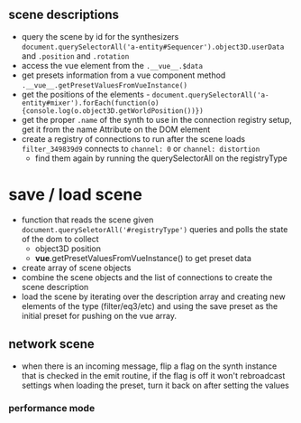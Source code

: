 ## scene descriptions
* query the scene by id for the synthesizers `document.querySelectorAll('a-entity#Sequencer').object3D.userData` and `.position` and `.rotation`
* access the vue element from the `.__vue__.$data`
* get presets information from a vue component method `.__vue__.getPresetValuesFromVueInstance()`
* get the positions of the elements - `document.querySelectorAll('a-entity#mixer').forEach(function(o){console.log(o.object3D.getWorldPosition())})`
* get the proper `.name` of the synth to use in the connection registry setup, get it from the name Attribute on the DOM element
* create a registry of connections to run after the scene loads `filter_349839d9` connects to `channel: 0` or `channel: distortion`
  * find them again by running the querySelectorAll on the registryType

# save / load scene

* function that reads the scene given `document.querySeletorAll('#registryType')` queries and polls the state of the dom to collect
  * object3D position
  * __vue__.getPresetValuesFromVueInstance() to get preset data
* create array of scene objects
* combine the scene objects and the list of connections to create the scene description
* load the scene by iterating over the description array and creating new elements of the type (filter/eq3/etc) and using the save preset as the initial preset for pushing on the vue array.  

## network scene

* when there is an incoming message, flip a flag on the synth instance that is checked in the emit routine, if the flag is off it won't rebroadcast settings when loading the preset, turn it back on after setting the values 

### performance mode

